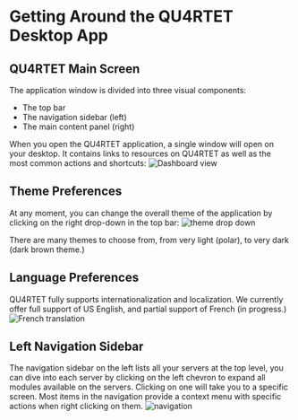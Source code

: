 # Getting Around the QU4RTET Desktop App

## QU4RTET Main Screen

The application window is divided into three visual components:

* The top bar
* The navigation sidebar (left)
* The main content panel (right)

When you open the QU4RTET application, a single window will open on your desktop. It contains links to resources on QU4RTET as well as the most common actions and shortcuts:
![Dashboard view](https://gitlab.com/lduros/quartet-ui/raw/master/docs/screenshots/main-screen/1.png)

## Theme Preferences

At any moment, you can change the overall theme of the application by clicking on the right drop-down in the top bar:
![theme drop down](https://gitlab.com/lduros/quartet-ui/raw/master/docs/screenshots/main-screen/3.png)

There are many themes to choose from, from very light (polar), to very dark (dark brown theme.)

## Language Preferences

QU4RTET fully supports internationalization and localization. We currently offer full support of US English, and partial support of French (in progress.)
![French translation](https://gitlab.com/lduros/quartet-ui/raw/master/docs/screenshots/main-screen/7.png)

## Left Navigation Sidebar

The navigation sidebar on the left lists all your servers at the top level, you can dive into each server by clicking on the left chevron to expand all modules available on the servers. Clicking on one will take you to a specific screen. Most items in the navigation provide a context menu with specific actions when right clicking on them.
![navigation](https://gitlab.com/lduros/quartet-ui/raw/master/docs/screenshots/main-screen/8.png)
